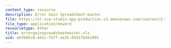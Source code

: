 ```yaml
---
content_type: resource
description: Error Gain Spreadsheet-master
file: https://ol-ocw-studio-app-production.s3.amazonaws.com/courses/2-75-precision-machine-design-fall-2001/e6fb05c6441cf5ffae2505d1f826c093_errorgainspreadsheetmaster.xls
file_type: application/msword
resourcetype: Other
title: errorgainspreadsheetmaster.xls
uid: e6fb05c6-441c-f5ff-ae25-05d1f826c093
---
```

